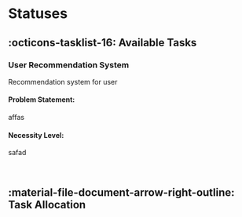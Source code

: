 # Statuses

## :octicons-tasklist-16: **Available Tasks**

### User Recommendation System

Recommendation system for user

#### Problem Statement: 

affas

#### Necessity Level:

safad 


<br>


## :material-file-document-arrow-right-outline: **Task Allocation**



